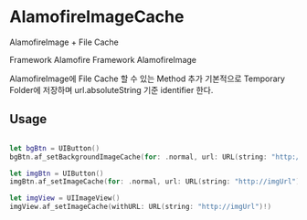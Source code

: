 # AlamofireImageCache
AlamofireImage + File Cache

Framework Alamofire
Framework AlamofireImage

AlamofireImage에 File Cache 할 수 있는 Method 추가
기본적으로 Temporary Folder에 저장하며 url.absoluteString 기준 identifier 한다.


## Usage

```swift

let bgBtn = UIButton()
bgBtn.af_setBackgroundImageCache(for: .normal, url: URL(string: "http://imgUrl")!)

let imgBtn = UIButton()
imgBtn.af_setImageCache(for: .normal, url: URL(string: "http://imgUrl")!)

let imgView = UIImageView()
imgView.af_setImageCache(withURL: URL(string: "http://imgUrl")!)

```
